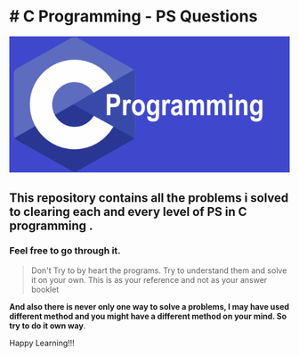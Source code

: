# # C Programming - PS Questions

![alt c-banner](imgs/c-program-banner.png)

## This repository contains all the problems i solved to clearing each and every level of PS in C programming . 

### Feel free to go through it. 

> Don't Try to by heart the programs. Try to understand them and solve it on your own.
> This is as your reference and not as your answer booklet

**And also there is never only one way to solve a problems, I may have used different method and you might have a different method on your mind. So try to do it own way**.

Happy Learning!!!